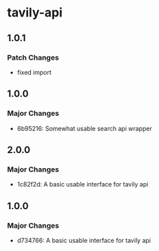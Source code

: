 # tavily-api

## 1.0.1

### Patch Changes

- fixed import

## 1.0.0

### Major Changes

- 6b95216: Somewhat usable search api wrapper

## 2.0.0

### Major Changes

- 1c82f2d: A basic usable interface for tavily api

## 1.0.0

### Major Changes

- d734766: A basic usable interface for tavily api

